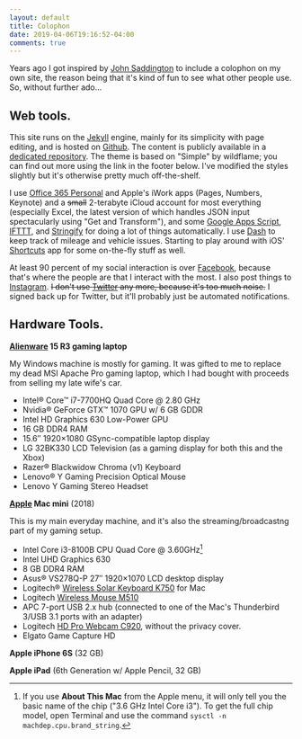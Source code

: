 ```yaml
---
layout: default
title: Colophon
date: 2019-04-06T19:16:52-04:00
comments: true
---
```


Years ago I got inspired by [John Saddington](http://john.do) to include a colophon on my own site, the reason being that it's kind of fun to see what other people use. So, without further ado&hellip;

## Web tools.

This site runs on the [Jekyll](https://jekyllrb.com/) engine, mainly for its simplicity with page editing, and is hosted on [Github](https://www.github.com). The content is publicly available in a [dedicated repository](https://github.com/swbuehler/swbuehler.github.io). The theme is based on "Simple" by wildflame; you can find out more using the link in the footer below. I've modified the styles slightly but it's otherwise pretty much off-the-shelf.

I use [Office 365 Personal](https://www.office.com) and Apple's iWork apps (Pages, Numbers, Keynote) and a <del>small</del> 2-terabyte iCloud account for most everything (especially Excel, the latest version of which handles JSON input spectacularly using "Get and Transform"), and some [Google Apps Script](https://script.google.com), [IFTTT](https://www.ifttt.com), and [Stringify](https://www.stringify.com) for doing a lot of things automatically. I use [Dash](https://dash.by) to keep track of mileage and vehicle issues. Starting to play around with iOS' [Shortcuts](https://support.apple.com/guide/shortcuts/welcome/ios) app for some on-the-fly stuff as well.

At least 90 percent of my social interaction is over [Facebook](https://fb.me/stevenwatsonbuehler), because that's where the people are that I interact with the most. I also post things to [Instagram](https://www.instagram.com/stevenwatsonb). <del>I don't use [Twitter](https://www.twitter.com) any more, because it's too much noise.</del> I signed back up for Twitter, but it'll probably just be automated notifications.

## Hardware Tools.

**[Alienware](https://www.alienware.com) 15 R3 gaming laptop**

My Windows machine is mostly for gaming. It was gifted to me to replace my dead MSI Apache Pro gaming laptop, which I had bought with proceeds from selling my late wife's car. 

- Intel&reg; Core&trade; i7-7700HQ Quad Core @ 2.80 GHz
- Nvidia&reg; GeForce GTX&trade; 1070 GPU w/ 6 GB GDDR
- Intel HD Graphics 630 Low-Power GPU
- 16 GB DDR4 RAM
- 15.6&Prime; 1920&times;1080 GSync-compatible laptop display
- LG 32BK330 LCD Television (as a gaming display for both this and the Xbox)
- Razer&reg; Blackwidow Chroma (v1) Keyboard
- Lenovo&reg; Y Gaming Precision Optical Mouse
- Lenovo Y Gaming Stereo Headset

**[Apple](https://www.apple.com/mac-mini) Mac mini** (2018)

This is my main everyday machine, and it's also the streaming/broadcastng part of my gaming setup.

- Intel Core i3-8100B CPU Quad Core @ 3.60GHz[^1]
- Intel UHD Graphics 630
- 8 GB DDR4 RAM
- Asus&reg; VS278Q-P 27&Prime; 1920&times;1070 LCD desktop display
- Logitech&reg; [Wireless Solar Keyboard K750](http://www.logitech.com/k750) for Mac
- Logitech [Wireless Mouse M510](https://www.logitech.com/en-us/product/wireless-mouse-m510)
- APC 7-port USB 2.x hub (connected to one of the Mac's Thunderbird 3/USB 3.1 ports with an adapter)
- Logitech [HD Pro Webcam C920](https://www.logitech.com/en-us/product/hd-pro-webcam-c920s?crid=34), without the privacy cover.
- Elgato Game Capture HD

**Apple iPhone 6S** (32 GB)

**Apple iPad** (6th Generation w/ Apple Pencil, 32 GB)


[^1]: If you use **About This Mac** from the Apple menu, it will only tell you the basic name of the chip ("3.6 GHz Intel Core i3"). To get the full chip model, open Terminal and use the command `sysctl -n machdep.cpu.brand_string`.
